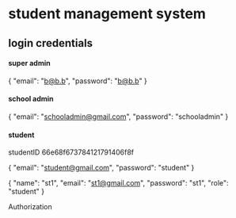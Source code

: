 # student management system

## login credentials

#### super admin

{
  "email": "b@b.b",
  "password": "b@b.b"
}

#### school admin

{
  "email": "schooladmin@gmail.com",
  "password": "schooladmin"
}

#### student
studentID
66e68f673784121791406f8f

{
  "email": "student@gmail.com",
  "password": "student"
}

{
  "name": "st1",
  "email": "st1@gmail.com",
  "password": "st1",
  "role": "student"
}







Authorization